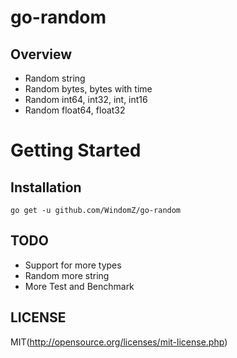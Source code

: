 # go-random

## Overview

* Random string
* Random bytes, bytes with time
* Random int64, int32, int, int16
* Random float64, float32

# Getting Started

## Installation

```
go get -u github.com/WindomZ/go-random
```

## TODO

* Support for more types
* Random more string
* More Test and Benchmark

## LICENSE

MIT(http://opensource.org/licenses/mit-license.php)
